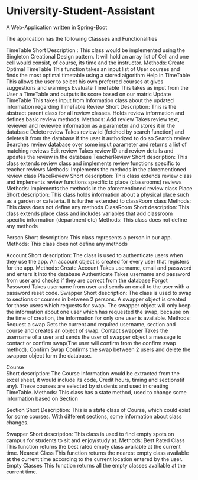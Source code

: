 # University-Student-Assistant
A Web-Application written in Spring-Boot

The application has the following Classses and Functionalities 


TimeTable 
Short Description :
This class would be implemented using the Singleton Creational Design pattern. It will hold an array list of Cell and one cell would consist, of course, its time and the instructor. 
Methods:
Create Optimal TimeTable
This function takes an input list of User courses and finds the most optimal timetable using a stored algorithm
Help in TimeTable
This allows the user to select his own preferred courses at gives suggestions and warnings 
Evaluate TimeTable 
This takes as input from the User a TimeTable and outputs its score based on our matric
Update TimeTable
This takes input from Information class about the updated information regarding TimeTable
Review
Short Description:
This is the abstract parent class for all review classes. Holds review information and defines basic review methods.
Methods:
Add review
Takes review text, reviewer and reviewee information as a parameter and stores it in the database
Delete review
Takes review id (fetched by search function) and deletes it from the database if the user it authorized to do so
Search review
Searches review database over some input parameter and returns a list of matching reviews
Edit review
Takes review ID and review details and updates the review in the database
TeacherReview
Short description: 
This class extends review class and implements review functions specific to teacher reviews
Methods:
Implements the methods in the aforementioned review class
PlaceReview
Short description: 
This class extends review class and implements review functions specific to place (classrooms) reviews
Methods:
	Implements the methods in the aforementioned review class
Place
Short description:
This class holds information about a physical place such as a garden or cafeteria. It is further extended to classRoom class
Methods:
	This class does not define any methods
ClassRoom
Short description: 
This class extends place class and includes variables that add classroom specific information (department etc)
Methods:
	This class does not define any methods 

Person
Short description: 
This class represents a person in our app.
Methods:
	This class does not define any methods

Account	
Short description: 
The class is used to authenticate users when they use the app. An account object is created for every user that registers for the app.
Methods:
Create Account
Takes username, email and password and enters it into the database
Authenticate
Takes username and password from user and checks if they are correct from the database
Forgot Password
Takes username from user and sends an email to the user with a password reset code.
Swapper
Short description: 
The class is used to swap to sections or courses in between 2 persons. A swapper object is created for those users which requests for swap. The swapper object will only keep the information about one user which has requested the swap, because on the time of creation, the information for only one user is available.
Methods:
Request a swap
Gets the current and required username, section and course and creates an object of swap.
Contact swapper
Takes the username of a user and sends the user of swapper object a message to contact or confirm swap(The user will confirm from the confirm swap method).
Confirm Swap
Confirms the swap between 2 users and delete the swapper object form the database.

Course	
Short description: 
The Course Information would be extracted from the excel sheet, it would include its code, Credit hours, timing and sections(if any). These courses are selected by students and used in creating TimeTable.
Methods:
	This class has a state method, used to change some information based on          Section 

 Section 
Short Description:
This is a state class of Course, which could exist for some courses. With different sections, some information about class changes.

Swapper
Short description: 
This class is used to find empty spots on campus for students to sit and enjoy/study at. 
Methods:
Best Rated Class
This function returns the best rated empty class available at  the current time.
Nearest Class
This function returns the nearest empty class available at  the current time according to the current location entered by the user.
Empty Classes
This function returns all the empty classes available at the current time.

